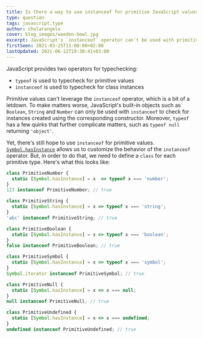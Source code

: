 ```yaml
---
title: Is there a way to use instanceof for primitive JavaScript values?
type: question
tags: javascript,type
author: chalarangelo
cover: blog_images/wooden-bowl.jpg
excerpt: JavaScript's `instanceof` operator can't be used with primitive values, but there are a couple of simple tricks that you can leverage to your advantage.
firstSeen: 2021-03-25T11:00:00+02:00
lastUpdated: 2021-06-12T19:30:41+03:00
---
```


JavaScript provides two operators for typechecking:

- `typeof` is used to typecheck for primitive values
- `instanceof` is used to typecheck for class instances

Primitive values can't leverage the `instanceof` operator, which is a bit of a letdown. To make matters worse, JavaScript's built-in objects such as `Boolean`, `String` and `Number` can only be used with `instanceof` to check for instances created using the corresponding constructor. Moreover, `typeof` has a few quirks that further complicate matters, such as `typeof null` returning `'object'`.

Yet, there's still hope to use `instanceof` for primitive values. [`Symbol.hasInstance`](https://developer.mozilla.org/en-US/docs/Web/JavaScript/Reference/Global_Objects/Symbol/hasInstance) allows us to customize the behavior of the `instanceof` operator. But, in order to do that, we need to define a `class` for each primitive type. Here's what this looks like:

```js
class PrimitiveNumber {
  static [Symbol.hasInstance] = x  => typeof x === 'number';
}
123 instanceof PrimitiveNumber; // true

class PrimitiveString {
  static [Symbol.hasInstance] = x => typeof x === 'string';
}
'abc' instanceof PrimitiveString; // true

class PrimitiveBoolean {
  static [Symbol.hasInstance] = x => typeof x === 'boolean';
}
false instanceof PrimitiveBoolean; // true

class PrimitiveSymbol {
  static [Symbol.hasInstance] = x => typeof x === 'symbol';
}
Symbol.iterator instanceof PrimitiveSymbol; // true

class PrimitiveNull {
  static [Symbol.hasInstance] = x => x === null;
}
null instanceof PrimitiveNull; // true

class PrimitiveUndefined {
  static [Symbol.hasInstance] = x => x === undefined;
}
undefined instanceof PrimitiveUndefined; // true
```
